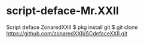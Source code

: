 # script-deface-Mr.XXII
Script deface ZonaredXXII
$ pkg install git
$ git clone https://github.com/zonaredXXII/SCdefaceXXII.git
